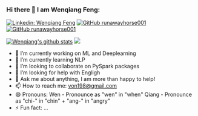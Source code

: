 ### Hi there 👋 I am Wenqiang Feng:

<!--
**runawayhorse001/runawayhorse001** is a ✨ _special_ ✨ repository because its `README.md` (this file) appears on your GitHub profile.

-->
[![Linkedin: Wenqiang Feng](https://img.shields.io/badge/-WenqiangFeng-blue?style=flat-square&logo=Linkedin&logoColor=white&link=https://www.linkedin.com/in/wenqiang-feng-ph-d-51a93742/)](https://www.linkedin.com/in/wenqiang-feng-ph-d-51a93742/)
[![GitHub runawayhorse001](https://img.shields.io/github/followers/runawayhorse001?label=follow&style=social)](https://github.com/runawayhorse001)
[![GitHub runawayhorse001](https://img.shields.io/github/star/runawayhorse001?label=star&style=social)](https://github.com/runawayhorse001)

[![Wenqiang's github stats](https://imwnk-github-stats.vercel.app/api?username=runawayhorse001&show_icons=true&title_color=fff&icon_color=79ff97&text_color=9f9f9f&bg_color=151515)](https://github.com/runawayhorse001)
<img src="https://github-readme-stats.vercel.app/api?username=runawayhorse001&show_icons=true">


- 🔭 I’m currently working on ML and Deeplearning
- 🌱 I’m currently learning NLP
- 👯 I’m looking to collaborate on PySpark packages
- 🤔 I’m looking for help with Engligh 
- 💬 Ask me about anything, I am more than happy to help!
- 📫 How to reach me: von198@gmail.com
- 😄 Pronouns: Wen - Pronounce as "wen" in "when"
                Qiang - Pronounce as "chi-" in "chin" + "ang-" in "angry"
- ⚡ Fun fact: ...


